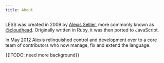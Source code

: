 ```yaml
---
title: About
---
```


LESS was created in 2009 by <a href="https://github.com/cloudhead">Alexis Sellier</a>, more commonly known as <a href="https://twitter.com/cloudhead">@cloudhead</a>. Originally written in Ruby, it was then ported to JavaScript.

In May 2012 Alexis relinquished control and development over to a core team of contributors who now manage, fix and extend the language.

{{!TODO: need more background}}